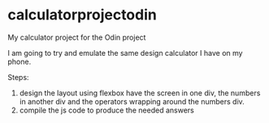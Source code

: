 # calculatorprojectodin
My calculator project for the Odin project

I am going to try and emulate the same design calculator I have on my phone.

Steps:

1. design the layout using flexbox
have the screen in one div, the numbers in another div and the operators
wrapping around the numbers div.
2. compile the js code to produce the needed answers

